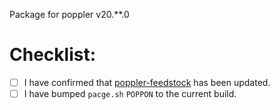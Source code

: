 Package for poppler v20.**.0

# Checklist:

- [ ] I have confirmed that [poppler-feedstock](https://githu]ock) has been updated.
- [ ] I have bumped `pacge.sh` `POPPON` to the current build.
